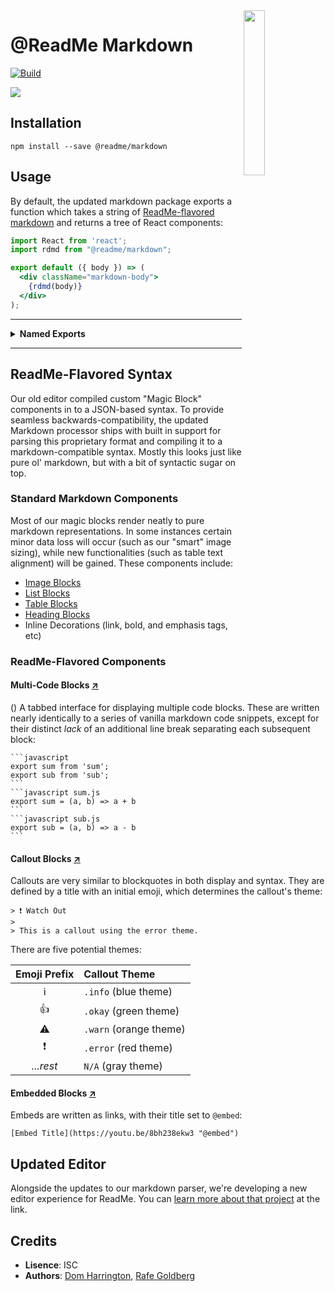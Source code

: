 <img align=right width=26% src=http://owlbert.io/images/owlberts-png/Reading.psd.png>

@ReadMe Markdown
===

[![Build](https://github.com/readmeio/api-explorer/workflows/CI/badge.svg)](https://github.com/readmeio/api-explorer/tree/master/packages/markdown)

[![](https://d3vv6lp55qjaqc.cloudfront.net/items/1M3C3j0I0s0j3T362344/Untitled-2.png)](https://readme.io)

## Installation

```
npm install --save @readme/markdown
```

## Usage

By default, the updated markdown package exports a function which takes a string of [ReadMe-flavored markdown](#readme-flavored-syntax) and returns a tree of React components:

```jsx
import React from 'react';
import rdmd from "@readme/markdown";

export default ({ body }) => (
  <div className="markdown-body">
    {rdmd(body)}
  </div>
);
```

<hr><details>
<summary><b>Named Exports</b></summary>

---

In addition to the default React processor, the package exports a few other methods for transforming ReadMe-flavored markdown:

```jsx
import * as rdmd from "@readme/markdown";
```

Which will give you the following:

| Export        | Description                                    | Arguments        |
| -------------:|:---------------------------------------------- |:---------------- |
| *`react`*     |_default;_ returns a VDOM tree object           | `text`, `options`|
| *`html`*      | transform markdown in to HTML                  | `text`, `options`|
| *`ast`*       | transform markdown to an mdast object          | `text`, `options`|
| *`md`*        | transform mdast in to ReadMe-flavored markdown | `tree`, `options`|
| *`normalize`* | normalize magic block syntax pre-processing    | `text`           |
| *`utils`*     | default `options`, React contexts, other utils | N/A              |

</details><hr>

## ReadMe-Flavored Syntax

Our old editor compiled custom "Magic Block" components in to a JSON-based syntax. To provide seamless backwards-compatibility, the updated Markdown processor ships with built in support for parsing this proprietary format and compiling it to a markdown-compatible syntax. Mostly this looks just like pure ol' markdown, but with a bit of syntactic sugar on top.


### Standard Markdown Components

Most of our magic blocks render neatly to pure markdown representations. In some instances certain minor data loss will occur (such as our "smart" image sizing), while new functionalities (such as table text alignment) will be gained. These components include:

- [Image Blocks](http://md-edit-test.readme-stage-pr-2116.readme.ninja/docs/images)
- [List Blocks](http://md-edit-test.readme-stage-pr-2116.readme.ninja/docs/lists)
- [Table Blocks](http://md-edit-test.readme-stage-pr-2116.readme.ninja/docs/tables)
- [Heading Blocks](http://md-edit-test.readme-stage-pr-2116.readme.ninja/docs/headings)
- Inline Decorations (link, bold, and emphasis tags, etc)

### ReadMe-Flavored Components

#### Multi-Code Blocks [**↗**](http://md-edit-test.readme-stage-pr-2116.readme.ninja/docs/code-blocks "Code Blocks Demo")

() A tabbed interface for displaying multiple code blocks. These are written nearly identically to a series of vanilla markdown code snippets, except for their distinct *lack* of an additional line break separating each subsequent block:

    ```javascript
    export sum from 'sum';
    export sub from 'sub';
    ```
    ```javascript sum.js
    export sum = (a, b) => a + b
    ```
    ```javascript sub.js
    export sub = (a, b) => a - b
    ```

#### Callout Blocks [**↗**](http://md-edit-test.readme-stage-pr-2116.readme.ninja/docs/callouts "Callouts Demo")

Callouts are very similar to blockquotes in both display and syntax. They are defined by a title with an initial emoji, which determines the callout's theme:

    > ❗️ Watch Out
    > 
    > This is a callout using the error theme.

There are five potential themes:

| Emoji Prefix | Callout Theme |
|:-----:|:------------|
|ℹ|`.info` (blue theme)|
|👍|`.okay` (green theme)|
|⚠️|`.warn` (orange theme)|
|❗️|`.error` (red theme)|
|*...rest*|`N/A` (gray theme)|

#### Embedded Blocks [**↗**](http://md-edit-test.readme-stage-pr-2116.readme.ninja/docs/embeds "Embeds Demo")

Embeds are written as links, with their title set to `@embed`:

    [Embed Title](https://youtu.be/8bh238ekw3 "@embed")

## Updated Editor

Alongside the updates to our markdown parser, we're developing a new editor experience for ReadMe. You can [learn more about that project](https://github.com/readmeio/editor#readme-editor) at the link.

## Credits

- **Lisence**: ISC
- **Authors**: [Dom Harrington](https://github.com/domharrington/), [Rafe Goldberg](https://github.com/rafegoldberg)
